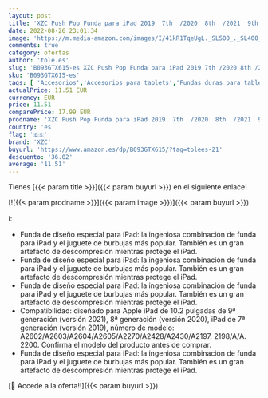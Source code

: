```yaml
---
layout: post
title: 'XZC Push Pop Funda para iPad 2019  7th  /2020  8th  /2021  9th  10.2" Silicona a prueba de golpes Full Body Protection Tablet Cover con soporte plegable y cordón  iPad 2019/2020/2021 10.2 '
date: 2022-08-26 23:01:34
image: 'https://m.media-amazon.com/images/I/41kR1TqeUgL._SL500_._SL400_.jpg'
comments: true
category: ofertas
author: 'tole.es'
slug: 'B093GTX615-es XZC Push Pop Funda para iPad 2019 7th /2020 8th /2021 9th...'
sku: 'B093GTX615-es'
tags: [ 'Accesorios','Accesorios para tablets','Fundas duras para tablets','Fundas para tablets','Informática','ipad','xzc','🇪🇸', ]
actualPrice: 11.51 EUR
currency: EUR
price: 11.51
comparePrice: 17.99 EUR
prodname: 'XZC Push Pop Funda para iPad 2019  7th  /2020  8th  /2021  9th  10.2" Silicona a prueba de golpes Full Body Protection Tablet Cover con soporte plegable y cordón  iPad 2019/2020/2021 10.2 '
country: 'es'
flag: '🇪🇸'
brand: 'XZC'
buyurl: 'https://www.amazon.es/dp/B093GTX615/?tag=tolees-21'
descuento: '36.02'
average: '11.51'
---
```


Tienes [{{< param title >}}]({{< param buyurl >}}) en el siguiente enlace!

[![{{< param prodname >}}]({{< param image >}})]({{< param buyurl >}})

ℹ️:

- Funda de diseño especial para iPad: la ingeniosa combinación de funda para iPad y el juguete de burbujas más popular. También es un gran artefacto de descompresión mientras protege el iPad.
- Funda de diseño especial para iPad: la ingeniosa combinación de funda para iPad y el juguete de burbujas más popular. También es un gran artefacto de descompresión mientras protege el iPad.
- Funda de diseño especial para iPad: la ingeniosa combinación de funda para iPad y el juguete de burbujas más popular. También es un gran artefacto de descompresión mientras protege el iPad.
- Compatibilidad: diseñado para Apple iPad de 10.2 pulgadas de 9ª generación (versión 2021), 8ª generación (versión 2020), iPad de 7ª generación (versión 2019), número de modelo: A2602/A2603/A2604/A2605/A2270/A2428/A2430/A2197. 2198/A/A. 2200. Confirma el modelo del producto antes de comprar.
- Funda de diseño especial para iPad: la ingeniosa combinación de funda para iPad y el juguete de burbujas más popular. También es un gran artefacto de descompresión mientras protege el iPad.

[🛒 Accede a la oferta!!]({{< param buyurl >}})
